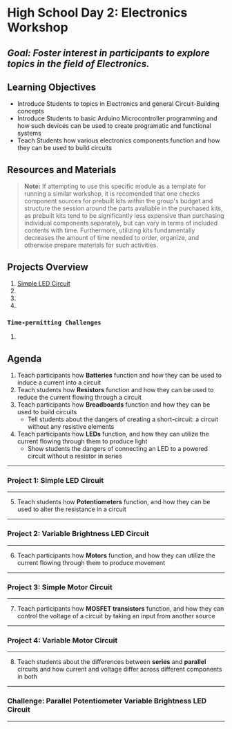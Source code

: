 # High School Day 2: Electronics Workshop

## *Goal: Foster interest in participants to explore topics in the field of Electronics.*

## Learning Objectives

- Introduce Students to topics in Electronics and general Circuit-Building concepts
- Introduce Students to basic Arduino Microcontroller programming and how such devices can be used to create programatic and functional systems
- Teach Students how various electronics components function and how they can be used to build circuits

## Resources and Materials

> **Note:** If attempting to use this specific module as a template for running a similar workshop, it is recomended that one checks component sources for prebuilt kits within the group's budget and structure the session around the parts avaliable in the purchased kits, as prebuilt kits tend to be significantly less expensive than purchasing individual components separately, but can vary in terms of included contents with time. Furthermore, utilizing kits fundamentally decreases the amount of time needed to order, organize, and otherwise prepare materials for such activities.

[//]: # (TODO)

## Projects Overview

1. [Simple LED Circuit](#project-1-simple-led-circuit)
2. []()
3. []()
4. []()

### `Time-permitting Challenges`

1. []()

## Agenda

1. Teach participants how **Batteries** function and how they can be used to induce a current into a circuit
2. Teach students how **Resistors** function and how they can be used to reduce the current flowing through a circuit
3. Teach participants how **Breadboards** function and how they can be used to build circuits
    - Tell students about the dangers of creating a short-circuit: a circuit without any resistive elements
4. Teach participants how **LEDs** function, and how they can utilize the current flowing through them to produce light
    - Show students the dangers of connecting an LED to a powered circuit without a resistor in series

---

### **Project 1: Simple LED Circuit**

---

5. Teach students how **Potentiometers** function, and how they can be used to alter the resistance in a circuit

---

### **Project 2: Variable Brightness LED Circuit**

---

6. Teach participants how **Motors** function, and how they can utilize the current flowing through them to produce movement

---

### **Project 3: Simple Motor Circuit**

---

7. Teach participants how **MOSFET transistors** function, and how they can control the voltage of a circuit by taking an input from another source

---

### **Project 4: Variable Motor Circuit**

---

8. Teach students about the differences between **series** and **parallel** circuits and how current and voltage differ across different components in both

---

### **Challenge: Parallel Potentiometer Variable Brightness LED Circuit**

---
